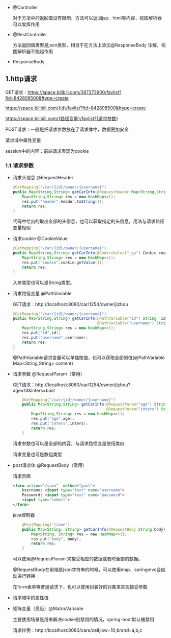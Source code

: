 - @Controller

  对于方法中的返回值没有限制，方法可以返回jsp、html等内容，视图解析器可以发挥作用

- @RestController

  方法返回值类型是json类型，相当于在方法上添加@ResponseBody 注解，视图解析器不能起作用

- ResponseBody 

## 1.http请求

GET请求：https://space.bilibili.com/387373900/favlist?fid=842808500&ftype=create

https://space.bilibili.com/{id}/favlist?fid=842808500&ftype=create

https://space.bilibili.com/{路径变量}/favlist?{请求参数}

POST请求：一般是把请求参数放在了请求体中，数据更加安全

请求域中属性变量

session中的内容：前端请求表现为cookie

### 1.1.请求参数

- 请求头信息 @RequestHeader

  ```java
  @GetMapping("/car/{id}/owner/{username}")
  public Map<String,String> getCarInfo(@RequestHeader Map<String,String> header){
      Map<String,String> res = new HashMap<>();
      res.put("header",header.toString());
      return res;
  }
  ```

  代码中给出的取出全部的头信息，也可以获取指定的头信息，用法与请求路径变量相似

- 请求cookie @CookieValue

  ```java
  @GetMapping("/car/{id}/owner/{username}")
  public Map<String,String> getCarInfo(@CookieValue("_ga") Cookie cookie){
      Map<String,String> res = new HashMap<>();
      res.put("cookie",cookie.getValue());
      return res;
  }
  ```

  入参类型也可以是String类型。

- 请求路径变量 @PathVariable

  GET请求：http://localhost:8080/car/1254/owner/jizhou

  ```java
  @GetMapping("/car/{id}/owner/{username}")
  public Map<String,String> getCarInfo(@PathVariable("id") String  id,
                                       @PathVariable("username") String username){
      Map<String,String> res = new HashMap<>();
      res.put("id",id);
      res.put("username",username);
      return res;
  }
  ```

  @PathVariable请求变量可以单独取值，也可以获取全部的值(@PathVariable Map<String,String> content)

- 请求参数 @RequestParam（常用）

  GET请求：http://localhost:8080/car/1254/owner/jizhou?age=13&inters=bast

  ```java
      @GetMapping("/car/{id}/owner/{username}")
      public Map<String,String> getCarInfo(@RequestParam("age") String age,
                                           @RequestParam("inters") String inters){
          Map<String,String> res = new HashMap<>();
          res.put("age",age);
          res.put("inters",inters);
          return res;
      }
  ```

  请求参数也可以是全部的内容，与请求路径变量使用类似

  请求变量也可是数组类型

- post请求体 @RequestBody（常用）

  请求页面

  ```html
  <form action="/save"  method="post">
      Username: <input type="text" name="username">
      Password: <input type="text" name="password">
      <input type="submit">
  </form>
  ```

  java控制器

  ```java
      @PostMapping("/save")
      public Map<String, String> getCarInfo(@RequestBody String body) {
          Map<String, String> res = new HashMap<>();
          res.put("body", body);
          return res;
      }
  ```

  可以使用@RequestParam 来接受相应的数据或者时全部的数据。

  @RequestBody在前端是json字符串的时候，可以使用map，springmvc会自动进行转换

  在form表单等普通请求下，也可以使用封装好的对象来实现接受参数

- 请求域中的属性值 

- 矩阵变量（高级）@MatrixVariable

  主要使用场景是用来解决cookie别禁用的情况，spring-boot默认被禁用

  请求样例：http://localhost:8080/cars/cell;low=10;brand=a,b,c

  